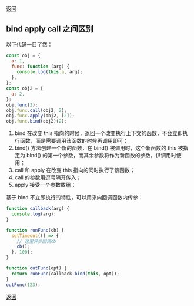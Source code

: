 [返回](./js.md)

## bind apply call 之间区别

以下代码一目了然：

```javascript
const obj = {
  a: 1,
  func: function (arg) {
    console.log(this.a, arg);
  },
};
const obj2 = {
  a: 2,
};
obj.func(2);
obj.func.call(obj2, 2);
obj.func.apply(obj2, [2]);
obj.func.bind(obj2)(2);
```

1. bind 在改变 this 指向的时候，返回一个改变执行上下文的函数，不会立即执行函数，而是需要调用该函数的时候再调用即可；
2. bind() 方法创建一个新的函数，在 bind() 被调用时，这个新函数的 this 被指定为 bind() 的第一个参数，而其余参数将作为新函数的参数，供调用时使用；
3. call 和 apply 在改变 this 指向的同时执行了该函数；
4. call 的参数用逗号隔开传入；
5. apply 接受一个参数数组；

基于 bind 不立即执行的特性，可以用来向回调函数内传参：

```javascript
function callback(arg) {
  console.log(arg);
}

function runFunc(cb) {
  setTimeout(() => {
    // 这里异步回调cb
    cb();
  }, 100);
}

function outFunc(opt) {
  return runFunc(callback.bind(this, opt));
}
outFunc(123);
```

[返回](./js.md)
